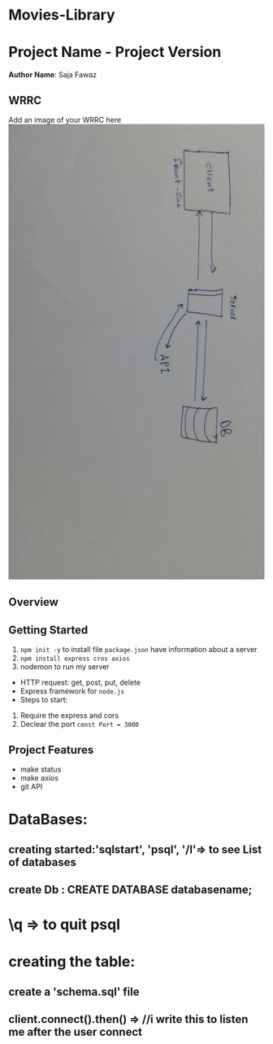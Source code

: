 # Movies-Library
# Project Name - Project Version

**Author Name**: Saja Fawaz

## WRRC
Add an image of your WRRC here
!["WRRC"](./images/752226ce-f2d6-449c-b69b-110956ef49b4.jpg)

## Overview

## Getting Started
<!-- What are the steps that a user must take in order to build this app on their own machine and get it running? -->
1. `npm init -y` to install file `package.json` have information about a server
2. `npm install express cros axios `
3. nodemon to run my server
* HTTP request: get, post, put, delete 
* Express framework for `node.js `
* Steps to start:
1. Require the express and cors 
2. Declear the port `const Port = 3000`

## Project Features
<!-- What are the features included in you app -->
* make status
* make axios
* git API

# DataBases:
## creating started:'sqlstart', 'psql', '/l'=> to see List of databases
## create Db : CREATE DATABASE databasename;
# \q => to quit psql
 # creating the table:
 ## create a 'schema.sql' file 
 ## client.connect().then() => //i write this to listen me after the user connect


